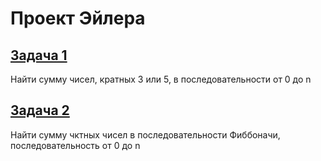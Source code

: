 # Проект Эйлера #


## [Задача 1](https://projecteuler.net/problem=1) ##

Найти сумму чисел, кратных 3 или 5, в последовательности от 0 до n

## [Задача 2](https://projecteuler.net/problem=2) ##

Найти сумму чктных чисел в последовательности Фиббоначи, последовательность от 0 до n
